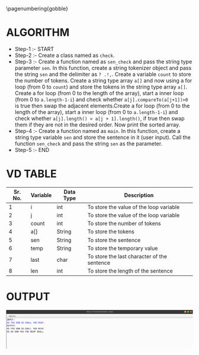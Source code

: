 \pagenumbering{gobble}

# ALGORITHM

- Step-1 :- START
- Step-2 :- Create a class named as `check`.
- Step-3 :- Create a function named as `sen_check` and pass the string type parameter `sen`. In this function, create a string tokenizer object and pass the string `sen` and the delimiter as `? .!,`. Create a variable `count` to store the number of tokens. Create a string type array `a[]` and now using a for loop (from 0 to `count`) and store the tokens in the string type array `a[]`. Create a for loop (from 0 to the length of the array), start a inner loop (from 0 to `a.length-1-i`) and check whether `a[j].compareTo(a[j+1])>0` is true then swap the adjacent elements.Create a for loop (from 0 to the length of the array), start a inner loop (from 0 to `a.length-1-i`) and check whether `a[j].length() > a[j + 1].length()`, if true then swap them if they are not in the desired order. Now print the sorted array.
- Step-4 :- Create a function named as `main`. In this function, create a string type variable `sen` and store the sentence in it (user input). Call the function `sen_check` and pass the string `sen` as the parameter.
- Step-5 :- END

# VD TABLE

| Sr. No. | Variable | Data Type | Description |
| --- | --- | --- | --- |
| 1 | i | int | To store the value of the loop variable |
| 2 | j | int | To store the value of the loop variable |
| 3 | count | int | To store the number of tokens |
| 4 | a[] | String | To store the tokens |
| 5 | sen | String | To store the sentence |
| 6 | temp | String | To store the temporary value |
| 7 | last | char | To store the last character of the sentence |
| 8 | len | int | To store the length of the sentence |

# OUTPUT


![](output.png)
